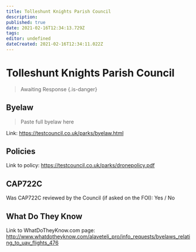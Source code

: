 ```yaml
---
title: Tolleshunt Knights Parish Council
description: 
published: true
date: 2021-02-16T12:34:13.729Z
tags: 
editor: undefined
dateCreated: 2021-02-16T12:34:11.022Z
---
```


# Tolleshunt Knights Parish Council
>  Awaiting Response
> {.is-danger}

## Byelaw
> Paste full byelaw here

Link:
https://testcouncil.co.uk/parks/byelaw.html

## Policies
Link to policy:
https://testcouncil.co.uk/parks/dronepolicy.pdf

## CAP722C

Was CAP722C reviewed by the Council (if asked on the FOI): Yes / No

## What Do They Know

Link to WhatDoTheyKnow.com page:
http://www.whatdotheyknow.com/alaveteli_pro/info_requests/byelaws_relating_to_uav_flights_476


